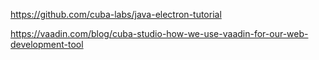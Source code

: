 https://github.com/cuba-labs/java-electron-tutorial

https://vaadin.com/blog/cuba-studio-how-we-use-vaadin-for-our-web-development-tool